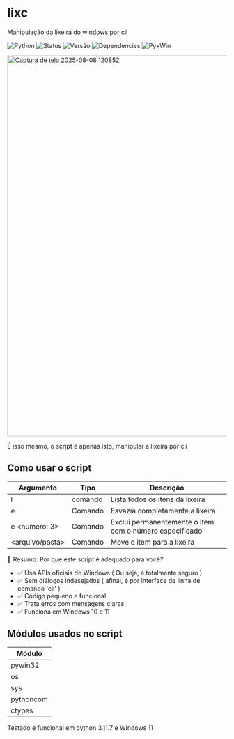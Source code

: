 # lixc
Manipulação da lixeira do windows por cli

![Python](https://img.shields.io/badge/Python-3.7+-blue?logo=python&logoColor=white)
![Status](https://img.shields.io/badge/Status-Ativo-brightgreen)
![Versão](https://img.shields.io/badge/Versão-1.0-blue)
![Dependencies](https://img.shields.io/badge/dependencies-2-brightgreen)
![Py+Win](https://img.shields.io/badge/Python%203.11.7%20%7C%20Windows%2011-✔-brightgreen?logo=python&logoColor=white)

<img width="878" height="875" alt="Captura de tela 2025-08-08 120852" src="https://github.com/user-attachments/assets/0fc9ce5d-f02a-4f43-b6df-ff368899930e" />


É isso mesmo, o script é apenas isto, manipular a lixeira por cli


## Como usar o script

| Argumento | Tipo | Descrição |
| ----------- | ----------- | ----------- |
| l     | comando | Lista todos os itens da lixeira |
| e      | Comando | Esvazia completamente a lixeira |
| e <numero: 3> | Comando | Exclui permanentemente o item com o número especificado |
| <arquivo/pasta> | Comando | Move o item para a lixeira |


📌 Resumo: Por que este script é adequado para você?
- ✅ Usa APIs oficiais do Windows ( Ou seja, é totalmente seguro )
- ✅ Sem diálogos indesejados ( afinal, é por interface de linha de comando 'cli' )
- ✅ Código pequeno e funcional
- ✅ Trata erros com mensagens claras
- ✅ Funciona em Windows 10 e 11

## Módulos usados no script

| Módulo |
| -- |
| pywin32 |
| os |
| sys |
| pythoncom |
| ctypes |

Testado e funcional em python 3.11.7 e Windows 11

